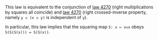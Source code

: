 This law is equivalent to the conjunction of [law 4270](https://teorth.github.io/equational_theories/implications/?4270) (right multiplications by squares all coincide) and [law 4270](https://teorth.github.io/equational_theories/implications/?4273) (right crossed-inverse property, namely `y ◇ (x ◇ y)` is independent of `y`).

In particular, this law implies that the squaring map `S: x ↦ x◇x` obeys `S(S(S(x))) = S(S(x))`.
